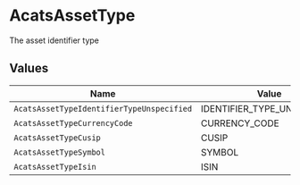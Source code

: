 # AcatsAssetType

The asset identifier type


## Values

| Name                                      | Value                                     |
| ----------------------------------------- | ----------------------------------------- |
| `AcatsAssetTypeIdentifierTypeUnspecified` | IDENTIFIER_TYPE_UNSPECIFIED               |
| `AcatsAssetTypeCurrencyCode`              | CURRENCY_CODE                             |
| `AcatsAssetTypeCusip`                     | CUSIP                                     |
| `AcatsAssetTypeSymbol`                    | SYMBOL                                    |
| `AcatsAssetTypeIsin`                      | ISIN                                      |